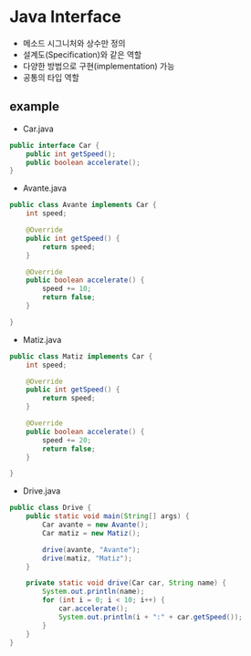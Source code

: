 # Java Interface
* 메소드 시그니처와 상수만 정의
* 설계도(Specification)와 같은 역할
* 다양한 방법으로 구현(implementation) 가능
* 공통의 타입 역할

## example
* Car.java

```java
public interface Car {
	public int getSpeed();
	public boolean accelerate();
}
```

* Avante.java

```java
public class Avante implements Car {
	int speed;

	@Override
	public int getSpeed() {
		return speed;
	}

	@Override
	public boolean accelerate() {
		speed += 10;
		return false;
	}

}
```

* Matiz.java

```java
public class Matiz implements Car {
	int speed;

	@Override
	public int getSpeed() {
		return speed;
	}

	@Override
	public boolean accelerate() {
		speed += 20;
		return false;
	}

}
```


* Drive.java

```java
public class Drive {
	public static void main(String[] args) {
		Car avante = new Avante();
		Car matiz = new Matiz();

		drive(avante, "Avante");
		drive(matiz, "Matiz");
	}

	private static void drive(Car car, String name) {
		System.out.println(name);
		for (int i = 0; i < 10; i++) {
			car.accelerate();
			System.out.println(i + ":" + car.getSpeed());
		}
	}
}
```
